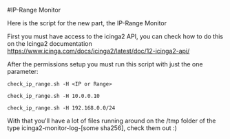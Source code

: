 #IP-Range Monitor

Here is the script for the new part, the IP-Range Monitor

First you must have access to the icinga2 API, you can check how to do this on the Icinga2 documentation https://www.icinga.com/docs/icinga2/latest/doc/12-icinga2-api/

After the permissions setup you must run this script with just the one parameter:
```
check_ip_range.sh -H <IP or Range>

check_ip_range.sh -H 10.0.0.10

check_ip_range.sh -H 192.168.0.0/24
```

With that you'll have a lot of files running around on the /tmp folder of the type icinga2-monitor-log-[some sha256], check them out :)
